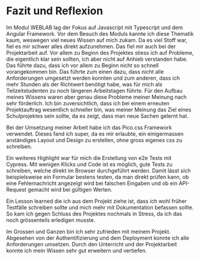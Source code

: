 # Fazit und Reflexion

Im Modul WEBLAB lag der Fokus auf Javascript mit Typescript und dem Angular Framework. 
Vor dem Besuch des Moduls kannte ich diese Thematik kaum, weswegen viel neues Wissen auf mich zukam. 
Da es viel Stoff war, fiel es mir schwer alles direkt aufzunehmen. Das fiel mir auch bei der Projektarbeit auf. 
Vor allem zu Beginn des Projektes stiess ich auf Probleme, die eigentlich klar sein sollten, ich aber nicht auf Anhieb verstanden habe. 
Das führte dazu, dass ich vor allem zu Beginn nicht so schnell vorangekommen bin. 
Das führte zum einen dazu, dass nicht alle Anforderungen umgesetzt werden konnten und zum anderen, 
dass ich mehr Stunden als der Richtwert benötigt habe, was für mich als Teilzeitstudenten zu noch längeren 
Arbeitstagen führte. Für den Aufbau meines Wissens waren aber genau diese Probleme meiner Meinung nach sehr förderlich.
Ich bin zuversichtlich, dass ich bei einem erneuten Projektauftrag wesentlich schneller bin, was meiner Meinung das Ziel eines Schulprojektes 
sein sollte, da es zeigt, dass man neue Sachen gelernt hat.

Bei der Umsetzung meiner Arbeit habe ich das Pico.css Framework verwendet. 
Dieses fand ich super, da es mir erlaubte, ein einigermassen anständiges Layout und Design zu erstellen, 
ohne gross eigenes css zu schreiben.

Ein weiteres Highlight war für mich die Erstellung von e2e Tests mit Cypress. 
Mit wenigen Klicks und Code ist es möglich, gute Tests zu schreiben, welche direkt im Browser durchgeführt werden. 
Damit lässt sich beispielsweise ein Formular bestens testen, da man direkt prüfen kann, ob eine Fehlernachricht 
angezeigt wird bei falschen Eingaben und ob ein API-Request gemacht wird bei gültigen Werten.

Ein Lesson learned die ich aus dem Projekt ziehe ist, dass ich wohl früher Testfälle schreiben sollte und mich 
mehr mit Dokumentation befassen sollte. So kam ich gegen Schluss des Projektes nochmals in Stress, 
da ich das noch grössenteils erledigen musste.

Im Grossen und Ganzen bin ich sehr zufrieden mit meinem Projekt. Abgesehen von der Authentifizierung
und dem Deployment konnte ich alle Anforderungen umsetzen. Durch den Unterricht und der Projektarbeit 
konnte ich mein Wissen sehr gut erweitern und vertiefen. 
